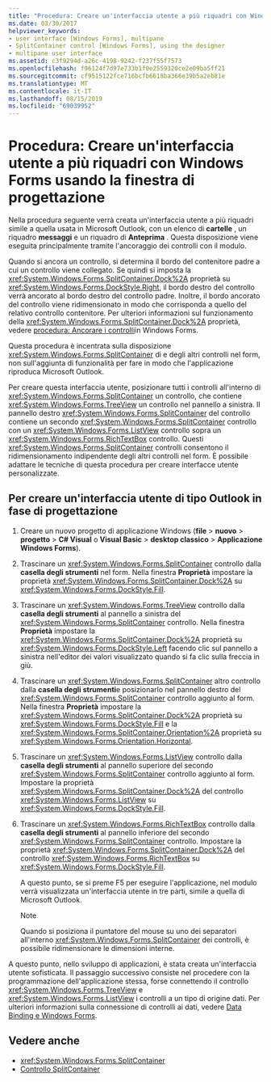 ```yaml
---
title: "Procedura: Creare un'interfaccia utente a più riquadri con Windows Forms usando la finestra di progettazione"
ms.date: 03/30/2017
helpviewer_keywords:
- user interface [Windows Forms], multipane
- SplitContainer control [Windows Forms], using the designer
- multipane user interface
ms.assetid: c3f9294d-a26c-4198-9242-f237f55f7573
ms.openlocfilehash: f96124f7d97e733b1f0e2559320ce2e09ba5ff21
ms.sourcegitcommit: cf9515122fce716bcfb6618ba366e39b5a2eb81e
ms.translationtype: MT
ms.contentlocale: it-IT
ms.lasthandoff: 08/15/2019
ms.locfileid: "69039952"
---
```

# <a name="how-to-create-a-multipane-user-interface-with-windows-forms-using-the-designer"></a>Procedura: Creare un'interfaccia utente a più riquadri con Windows Forms usando la finestra di progettazione
Nella procedura seguente verrà creata un'interfaccia utente a più riquadri simile a quella usata in Microsoft Outlook, con un elenco di **cartelle** , un riquadro **messaggi** e un riquadro di **Anteprima** . Questa disposizione viene eseguita principalmente tramite l'ancoraggio dei controlli con il modulo.

 Quando si ancora un controllo, si determina il bordo del contenitore padre a cui un controllo viene collegato. Se quindi si imposta la <xref:System.Windows.Forms.SplitContainer.Dock%2A> proprietà su <xref:System.Windows.Forms.DockStyle.Right>, il bordo destro del controllo verrà ancorato al bordo destro del controllo padre. Inoltre, il bordo ancorato del controllo viene ridimensionato in modo che corrisponda a quello del relativo controllo contenitore. Per ulteriori informazioni sul funzionamento della <xref:System.Windows.Forms.SplitContainer.Dock%2A> proprietà, vedere [procedura: Ancorare i controlli](how-to-dock-controls-on-windows-forms.md)in Windows Forms.

 Questa procedura è incentrata sulla disposizione <xref:System.Windows.Forms.SplitContainer> di e degli altri controlli nel form, non sull'aggiunta di funzionalità per fare in modo che l'applicazione riproduca Microsoft Outlook.

 Per creare questa interfaccia utente, posizionare tutti i controlli all'interno di <xref:System.Windows.Forms.SplitContainer> un controllo, che contiene <xref:System.Windows.Forms.TreeView> un controllo nel pannello a sinistra. Il pannello destro <xref:System.Windows.Forms.SplitContainer> del controllo contiene un secondo <xref:System.Windows.Forms.SplitContainer> controllo con un <xref:System.Windows.Forms.ListView> controllo sopra un <xref:System.Windows.Forms.RichTextBox> controllo. Questi <xref:System.Windows.Forms.SplitContainer> controlli consentono il ridimensionamento indipendente degli altri controlli nel form. È possibile adattare le tecniche di questa procedura per creare interfacce utente personalizzate.

## <a name="to-create-an-outlook-style-user-interface-at-design-time"></a>Per creare un'interfaccia utente di tipo Outlook in fase di progettazione

1. Creare un nuovo progetto di applicazione Windows (**file** > **nuovo** > **progetto** >  **C# Visual** o **Visual Basic** > **desktop classico**  >  **Applicazione Windows Forms**).

2. Trascinare un <xref:System.Windows.Forms.SplitContainer> controllo dalla **casella degli strumenti** nel form. Nella finestra **Proprietà** impostare la proprietà <xref:System.Windows.Forms.SplitContainer.Dock%2A> su <xref:System.Windows.Forms.DockStyle.Fill>.

3. Trascinare un <xref:System.Windows.Forms.TreeView> controllo dalla **casella degli strumenti** al pannello a sinistra del <xref:System.Windows.Forms.SplitContainer> controllo. Nella finestra **Proprietà** impostare la <xref:System.Windows.Forms.SplitContainer.Dock%2A> proprietà su <xref:System.Windows.Forms.DockStyle.Left> facendo clic sul pannello a sinistra nell'editor dei valori visualizzato quando si fa clic sulla freccia in giù.

4. Trascinare un <xref:System.Windows.Forms.SplitContainer> altro controllo dalla **casella degli strumenti**e posizionarlo nel pannello destro del <xref:System.Windows.Forms.SplitContainer> controllo aggiunto al form. Nella finestra **Proprietà** impostare la <xref:System.Windows.Forms.SplitContainer.Dock%2A> proprietà su <xref:System.Windows.Forms.DockStyle.Fill> e la <xref:System.Windows.Forms.SplitContainer.Orientation%2A> proprietà su <xref:System.Windows.Forms.Orientation.Horizontal>.

5. Trascinare un <xref:System.Windows.Forms.ListView> controllo dalla **casella degli strumenti** al pannello superiore del secondo <xref:System.Windows.Forms.SplitContainer> controllo aggiunto al form. Impostare la proprietà <xref:System.Windows.Forms.SplitContainer.Dock%2A> del controllo <xref:System.Windows.Forms.ListView> su <xref:System.Windows.Forms.DockStyle.Fill>.

6. Trascinare un <xref:System.Windows.Forms.RichTextBox> controllo dalla **casella degli strumenti** al pannello inferiore del secondo <xref:System.Windows.Forms.SplitContainer> controllo. Impostare la proprietà <xref:System.Windows.Forms.SplitContainer.Dock%2A> del controllo <xref:System.Windows.Forms.RichTextBox> su <xref:System.Windows.Forms.DockStyle.Fill>.

     A questo punto, se si preme F5 per eseguire l'applicazione, nel modulo verrà visualizzata un'interfaccia utente in tre parti, simile a quella di Microsoft Outlook.

    > [!NOTE]
    >  Quando si posiziona il puntatore del mouse su uno dei separatori all'interno <xref:System.Windows.Forms.SplitContainer> dei controlli, è possibile ridimensionare le dimensioni interne.

A questo punto, nello sviluppo di applicazioni, è stata creata un'interfaccia utente sofisticata. Il passaggio successivo consiste nel procedere con la programmazione dell'applicazione stessa, forse connettendo il controllo <xref:System.Windows.Forms.TreeView> e <xref:System.Windows.Forms.ListView> i controlli a un tipo di origine dati. Per ulteriori informazioni sulla connessione di controlli ai dati, vedere [Data Binding e Windows Forms](../data-binding-and-windows-forms.md).

## <a name="see-also"></a>Vedere anche

- <xref:System.Windows.Forms.SplitContainer>
- [Controllo SplitContainer](splitcontainer-control-windows-forms.md)
